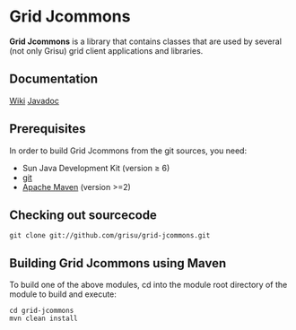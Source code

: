 Grid Jcommons
==============

**Grid Jcommons** is a library that contains classes that are used by several (not only Grisu) grid client applications and libraries.

Documentation
------------------------

[Wiki](https://github.com/grisu/grid-jcommons/wiki)
[Javadoc](http://grisu.github.com/grid-jcommons/javadoc/)

Prerequisites
--------------------

In order to build Grid Jcommons from the git sources, you need: 

- Sun Java Development Kit (version ≥ 6)
- [git](http://git-scm.com) 
- [Apache Maven](http://maven.apache.org) (version >=2)


Checking out sourcecode
-------------------------------------

 `git clone git://github.com/grisu/grid-jcommons.git`

Building Grid Jcommons using Maven
------------------------------------------

To build one of the above modules, cd into the module root directory of the module to build and execute: 

    cd grid-jcommons
    mvn clean install

